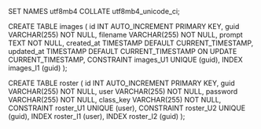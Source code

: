 SET NAMES utf8mb4 COLLATE utf8mb4_unicode_ci;

CREATE TABLE images (
    id INT AUTO_INCREMENT PRIMARY KEY,
    guid VARCHAR(255) NOT NULL,
    filename VARCHAR(255) NOT NULL,
    prompt TEXT NOT NULL,
    created_at TIMESTAMP DEFAULT CURRENT_TIMESTAMP,
    updated_at TIMESTAMP DEFAULT CURRENT_TIMESTAMP ON UPDATE CURRENT_TIMESTAMP,
    CONSTRAINT images_U1 UNIQUE (guid),
    INDEX images_I1 (guid)
);

CREATE TABLE roster (
    id INT AUTO_INCREMENT PRIMARY KEY,
    guid VARCHAR(255) NOT NULL,
    user VARCHAR(255) NOT NULL,
    password VARCHAR(255) NOT NULL,
    class_key VARCHAR(255) NOT NULL,
    CONSTRAINT roster_U1 UNIQUE (user),
    CONSTRAINT roster_U2 UNIQUE (guid),
    INDEX roster_I1 (user),
    INDEX roster_I2 (guid)
);